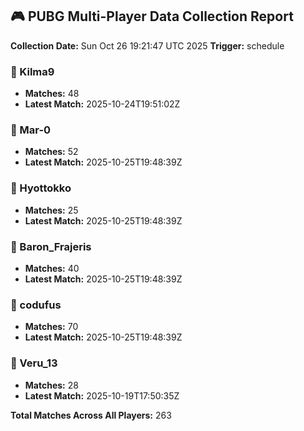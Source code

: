## 🎮 PUBG Multi-Player Data Collection Report
**Collection Date:** Sun Oct 26 19:21:47 UTC 2025
**Trigger:** schedule

### 👤 Kilma9
- **Matches:** 48
- **Latest Match:** 2025-10-24T19:51:02Z

### 👤 Mar-0
- **Matches:** 52
- **Latest Match:** 2025-10-25T19:48:39Z

### 👤 Hyottokko
- **Matches:** 25
- **Latest Match:** 2025-10-25T19:48:39Z

### 👤 Baron_Frajeris
- **Matches:** 40
- **Latest Match:** 2025-10-25T19:48:39Z

### 👤 codufus
- **Matches:** 70
- **Latest Match:** 2025-10-25T19:48:39Z

### 👤 Veru_13
- **Matches:** 28
- **Latest Match:** 2025-10-19T17:50:35Z

**Total Matches Across All Players:** 263
